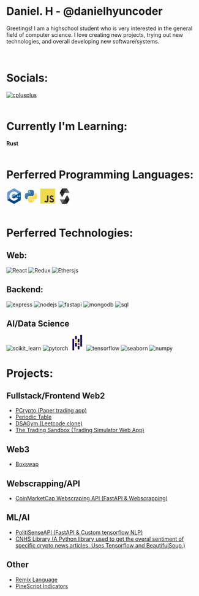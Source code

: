 <h1 color="blue">Daniel. H - @danielhyuncoder</h1>
<p>
  Greetings! I am a highschool student who is very interested in the general field of computer science. I love creating new projects, trying out new technologies, and overall developing new software/systems.
</p>
<br />
<h1>Socials: </h1>
<div align="left">
    <a href="https://leetcode.com/u/DanCodesJS/"><img src="https://th.bing.com/th/id/OIP.ymdLUYayjisO2uU47lOI0AHaHa?w=165&h=180&c=7&r=0&o=5&pid=1.7" alt="cplusplus" width="40" height="40"/></a>
</div>
<br />
<h1>Currently I'm Learning: </h1>
<b>Rust</b>
<br/>
<br/>
<h1>Perferred Programming Languages: </h1>
<div align="left">
  <img src="https://raw.githubusercontent.com/devicons/devicon/master/icons/cplusplus/cplusplus-original.svg" alt="cplusplus" width="40" height="40"/>
  <img src="https://raw.githubusercontent.com/devicons/devicon/master/icons/python/python-original.svg" alt="python" width="40" height="40"/>
  <img src="https://raw.githubusercontent.com/devicons/devicon/master/icons/javascript/javascript-original.svg" alt="javascript" width="40" height="40"/>
  <img src="https://raw.githubusercontent.com/devicons/devicon/master/icons/solidity/solidity-original.svg" alt="solidity" width="40" height="40"/>
</div>
<br/>
<h1>Perferred Technologies: </h1>
<h2>Web: </h2>
<div align="left">
  <img src="https://cdn.freebiesupply.com/logos/large/2x/react-1-logo-png-transparent.png" alt="React" width="40" height="40"/>
  <img src="https://th.bing.com/th/id/OIP._Xl87hvWAsWUraMwxsjxggHaEB?w=304&h=180&c=7&r=0&o=5&pid=1.7" alt="Redux" width="40" height="40"/>
  <img src="https://th.bing.com/th/id/OIP.ew73HoypfS0xrTR0vk325gAAAA?w=202&h=133&c=7&r=0&o=5&pid=1.7" alt="Ethersjs" width="40" height="40"/>
</div>
<h2>Backend: </h2>
<div align="left">
   <img src="https://th.bing.com/th/id/OIP.6T_jP0p6ZUKOxoR2niX1nQHaHa?w=174&h=180&c=7&r=0&o=5&pid=1.7" alt="express" width="40" height="40"/>
<img src="https://th.bing.com/th/id/OIP.bPZyL4LA65gU6WXGycc-NAHaIi?w=159&h=183&c=7&r=0&o=5&pid=1.7" alt="nodejs" width="40" height="40"/>
  <img src="https://th.bing.com/th/id/OIP.JXoedlXD-k8WO2Qd26_vOAAAAA?w=162&h=180&c=7&r=0&o=5&pid=1.7" alt="fastapi" width="40" height="40"/>
  <img src="https://th.bing.com/th/id/OIP.Ll65QD4_R6G48bVQVJwPjgHaHa?w=153&h=180&c=7&r=0&o=5&pid=1.7" alt="mongodb" width="40" height="40"/>
  <img src="https://th.bing.com/th/id/OIP.Ppjp4ggi4QqjaD5-i4jkfwHaHa?w=195&h=195&c=7&r=0&o=5&pid=1.7" alt="sql" width="40" height="40"/>
</div>
<h2>AI/Data Science</h2>
<div align="left">
  <img src="https://upload.wikimedia.org/wikipedia/commons/0/05/Scikit_learn_logo_small.svg" alt="scikit_learn" width="40" height="40"/>
  <img src="https://www.vectorlogo.zone/logos/pytorch/pytorch-icon.svg" alt="pytorch" width="40" height="40"/>
  <img src="https://raw.githubusercontent.com/devicons/devicon/2ae2a900d2f041da66e950e4d48052658d850630/icons/pandas/pandas-original.svg" alt="pandas" width="40" height="40"/>
  <img src="https://www.vectorlogo.zone/logos/tensorflow/tensorflow-icon.svg" alt="tensorflow" width="40" height="40"/>
  <img src="https://seaborn.pydata.org/_images/logo-mark-lightbg.svg" alt="seaborn" width="40" height="40"/>
   <img src="https://th.bing.com/th/id/OIP.vPezx00A1u0WAfS8e8wBXQHaHa?w=168&h=180&c=7&r=0&o=5&pid=1.7" alt="numpy" width="40" height="40"/>
</div>
<h1>Projects:</h1>
<h2>Fullstack/Frontend Web2</h2>
<ul>
  <li><a href="https://github.com/danielhyuncoder/papertradercrypto">PCrypto (Paper trading app)</a></li>
  <li><a href="https://github.com/danielhyuncoder/periodic-table">Periodic Table</a></li>
   <li><a href="https://github.com/danielhyuncoder/DSAGym/tree/master">DSAGym (Leetcode clone)</a></li>
  <li><a href="https://github.com/danielhyuncoder/The-Trading-Sandbox/tree/main">The Trading Sandbox (Trading Simulator Web App)</a></li>
</ul>
<h2>Web3</h2>
<ul>
  <li><a href="https://github.com/danielhyuncoder/BoxSwap">Boxswap</a></li>
</ul>
<h2>Webscrapping/API</h2>
<ul>
  <li><a href="https://github.com/danielhyuncoder/coinmarketcapwebscrapper">CoinMarketCap Webscraping API (FastAPI & Webscrapping)</a></li>
</ul>
<h2>ML/AI</h2>
<ul>
  <li><a href="https://github.com/danielhyuncoder/PolitiSenseAPI/tree/main">PolitiSenseAPI (FastAPI & Custom tensorflow NLP)</a></li>
  <li><a href="https://github.com/danielhyuncoder/CryptoNewsHeadlineSentimentLibrary">CNHS Library (A Python library used to get the overal sentiment of specific crypto news articles. Uses Tensorflow and BeautifulSoup.)</a></li>
</ul>
<h2>Other</h2> 
<ul>
  <li><a href="https://github.com/danielhyuncoder/RemixProgrammingLanguage">Remix Language</a></li>
  <li><a href="https://github.com/danielhyuncoder/PineScriptStrategiesAndIndicators/tree/main">PineScript Indicators</a></li>
</ul>
<!--
**danielhyuncoder/danielhyuncoder** is a ✨ _special_ ✨ repository because its `README.md` (this file) appears on your GitHub profile.

Here are some ideas to get you started:

- 🔭 I’m currently working on ...
- 🌱 I’m currently learning ...
- 👯 I’m looking to collaborate on ...
- 🤔 I’m looking for help with ...
- 💬 Ask me about ...
- 📫 How to reach me: ...
- 😄 Pronouns: ...
- ⚡ Fun fact: ...
-->
